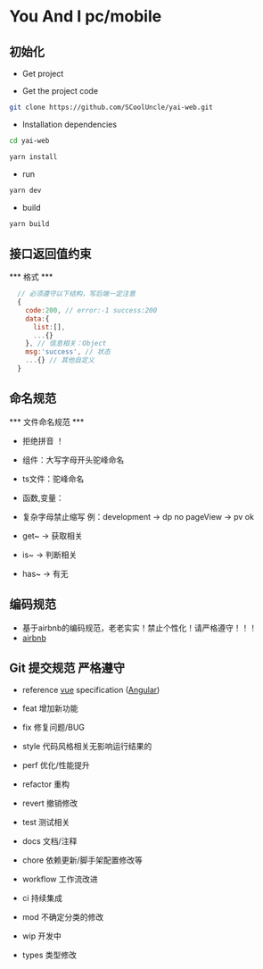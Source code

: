 # You And I pc/mobile

## 初始化

- Get project

- Get the project code

```bash
git clone https://github.com/SCoolUncle/yai-web.git
```

- Installation dependencies

```bash
cd yai-web

yarn install

```

- run

```bash
yarn dev
```

- build

```bash
yarn build
```

## 接口返回值约束

*** 格式 ***

```javascript
  // 必须遵守以下结构，写后端一定注意
  {
    code:200, // error:-1 success:200
    data:{
      list:[],
      ...{}
    }, // 信息相关：Object
    msg:'success', // 状态
    ...{} // 其他自定义
  }
```

## 命名规范

*** 文件命名规范 ***

- 拒绝拼音 ！
- 组件：大写字母开头驼峰命名
- ts文件：驼峰命名

- 函数,变量：
- 复杂字母禁止缩写 例：development -> dp no  pageView -> pv ok
- get~ -> 获取相关
- is~ -> 判断相关
- has~ -> 有无

## 编码规范

- 基于airbnb的编码规范，老老实实！禁止个性化！请严格遵守！！！
- [airbnb](https://github.com/libertyAlone/airbnb-javascript-style-guide-cn)

## Git 提交规范 严格遵守

- reference [vue](https://github.com/vuejs/vue/blob/dev/.github/COMMIT_CONVENTION.md) specification ([Angular](https://github.com/conventional-changelog/conventional-changelog/tree/master/packages/conventional-changelog-angular))

- feat 增加新功能
- fix 修复问题/BUG
- style 代码风格相关无影响运行结果的
- perf 优化/性能提升
- refactor 重构
- revert 撤销修改
- test 测试相关
- docs 文档/注释
- chore 依赖更新/脚手架配置修改等
- workflow 工作流改进
- ci 持续集成
- mod 不确定分类的修改
- wip 开发中
- types 类型修改